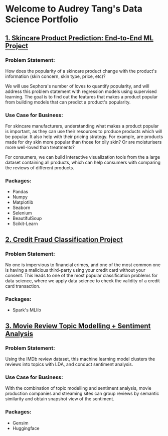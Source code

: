 # Welcome to Audrey Tang's Data Science Portfolio

## [1. Skincare Product Prediction: End-to-End ML Project ](https://github.com/AudreyCLT/Sephora-ML-Project)
### Problem Statement:
How does the popularity of a skincare product change with the product's information (skin concern, skin type, price, etc)?

We will use Sephora's number of loves to quantify popularity, and will address this problem statement with regression models using supervised learning. The goal is to find out the features that makes a product popular from building models that can predict a product's popularity.

### Use Case for Business:
For skincare manufacturers, understanding what makes a product popular is important, as they can use their resources to produce products which will be popular. It also help with their pricing strategy. For example, are products made for dry skin more popular than those for oily skin? Or are moisturisers more well-loved than treatments?

For consumers, we can build interactive visualization tools from the a large dataset containing all products, which can help consumers with comparing the reviews of different products.

### Packages:
- Pandas
- Numpy
- Matplotlib
- Seaborn
- Selenium
- BeautifulSoup
- Scikit-Learn


## [2. Credit Fraud Classification Project](https://github.com/AudreyCLT/Credit-Fraud-Classification)
### Problem Statement:
No one is impervious to financial crimes, and one of the most common one is having a malicious third-party using your credit card without your consent.  This leads to one of the most popular classification problems for data science, where we apply data science to check the validity of a credit card transaction.

### Packages:
- Spark's MLlib


## [3. Movie Review Topic Modelling + Sentiment Analysis](https://github.com/AudreyCTang/Movie-Review-Topic-Modelling-Sentiment-Analysis)
### Problem Statement:
Using the IMDb review dataset, this machine learning model clusters the reviews into topics with LDA, and conduct sentiment analysis.

### Use Case for Business:
With the combination of topic modelling and sentiment analysis, movie production companies and streaming sites can group reviews by semantic similarity and obtain snapshot view of the sentiment.

### Packages:
- Gensim
- Huggingface

